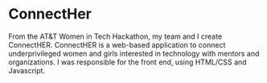 # ConnectHer
From the AT&T Women in Tech Hackathon, my team and I create ConnectHER. ConnectHER is a web-based application to connect underprivileged women and girls interested in technology with mentors and organizations. I was responsible for the front end, using HTML/CSS and Javascript.
